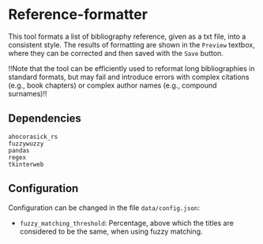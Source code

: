 # Reference-formatter

This tool formats a list of bibliography reference, given as a txt file, into a consistent style.
The results of formatting are shown in the `Preview` textbox, where they can be corrected and then saved with the `Save` button.

!!Note that the tool can be efficiently used to reformat long bibliographies in standard formats, but may fail and introduce errors with complex citations (e.g., book chapters) or complex author names (e.g., compound surnames)!!

## Dependencies
```
ahocorasick_rs
fuzzywuzzy
pandas
regex
tkinterweb
```

## Configuration

Configuration can be changed in the file `data/config.json`:
* `fuzzy_matching_threshold`: Percentage, above which the titles are considered to be the same, when using fuzzy matching.
